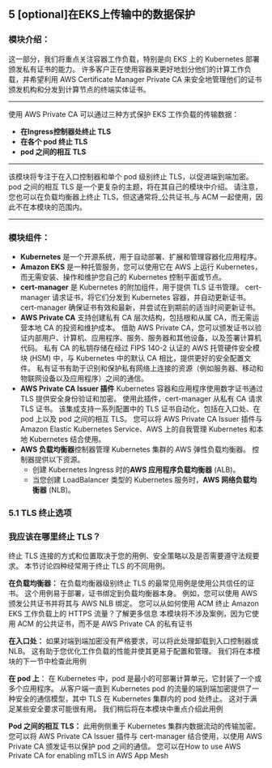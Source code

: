 ## 5 [optional]在EKS上传输中的数据保护


### 模块介绍：

这一部分，我们将重点关注容器工作负载，特别是向 EKS 上的 Kubernetes 部署颁发私有证书的能力。 许多客户正在使用容器来更好地划分他们的计算工作负载，并希望利用 AWS Certificate Manager Private CA 来安全地管理他们的证书颁发机构和分发到计算节点的终端实体证书。

---

使用 AWS Private CA 可以通过三种方式保护 EKS 工作负载的传输数据：

- **在Ingress控制器处终止 TLS**
- **在各个 pod 终止 TLS**
- **pod 之间的相互 TLS**

---

该模块将专注于在入口控制器和单个 pod 级别终止 TLS，以促进端到端加密。 pod 之间的相互 TLS 是一个更复杂的主题，将在其自己的模块中介绍。 请注意，您也可以在负载均衡器上终止 TLS，但这通常将_公共证书_与 ACM 一起使用，因此不在本模块的范围内。

---


### 模块组件：


- **Kubernetes** 是一个开源系统，用于自动部署、扩展和管理容器化应用程序。
- **Amazon EKS** 是一种托管服务，您可以使用它在 AWS 上运行 Kubernetes，而无需安装、操作和维护您自己的 Kubernetes 控制平面或节点。
- **cert-manager** 是 Kubernetes 的附加组件，用于提供 TLS 证书管理。 cert-manager 请求证书，将它们分发到 Kubernetes 容器，并自动更新证书。 cert-manager 确保证书有效和最新，并尝试在到期前的适当时间更新证书。
- **AWS Private CA** 支持创建私有 CA 层次结构，包括根和从属 CA，而无需运营本地 CA 的投资和维护成本。 借助 AWS Private CA，您可以颁发证书以验证内部用户、计算机、应用程序、服务、服务器和其他设备，以及签署计算机代码。 私有 CA 的私钥存储在经过 FIPS 140-2 认证的 AWS 托管硬件安全模块 (HSM) 中，与 Kubernetes 中的默认 CA 相比，提供更好的安全配置文件。 私有证书有助于识别和保护私有网络上连接的资源（例如服务器、移动和物联网设备以及应用程序）之间的通信。
- **AWS Private CA Issuer 插件** Kubernetes 容器和应用程序使用数字证书通过 TLS 提供安全身份验证和加密。 使用此插件，cert-manager 从私有 CA 请求 TLS 证书。 该集成支持一系列配置中的 TLS 证书自动化，包括在入口处、在 pod 上以及 pod 之间的相互 TLS。 您可以将 AWS Private CA Issuer 插件与 Amazon Elastic Kubernetes Service、AWS 上的自我管理 Kubernetes 和本地 Kubernetes 结合使用。
- **AWS 负载均衡器**控制器管理 Kubernetes 集群的 AWS 弹性负载均衡器。 控制器提供以下资源。
     - 创建 Kubernetes Ingress 时的**AWS 应用程序负载均衡器** (ALB)。
     - 当您创建 LoadBalancer 类型的 Kubernetes 服务时，**AWS 网络负载均衡器** (NLB)。




### 5.1 TLS 终止选项

### 我应该在哪里终止 TLS？
终止 TLS 连接的方式和位置取决于您的用例、安全策略以及是否需要遵守法规要求。 本节讨论四种经常用于终止 TLS 的不同用例。

**在负载均衡器：** 在负载均衡器级别终止 TLS 的最常见用例是使用公共信任的证书。 这个用例易于部署，证书绑定到负载均衡器本身。 例如，您可以使用 AWS 颁发公共证书并将其与 AWS NLB 绑定。 您可以从如何使用 ACM 终止 Amazon EKS 工作负载上的 HTTPS 流量？了解更多信息 本模块将不涉及案例，因为它使用 ACM 的公共证书，而不是 AWS Private CA 的私有证书

**在入口处：** 如果对端到端加密没有严格要求，可以将此处理卸载到入口控制器或NLB。 这有助于您优化工作负载的性能并使其更易于配置和管理。 我们将在本模块的下一节中检查此用例

**在 pod 上**： 在 Kubernetes 中，pod 是最小的可部署计算单元，它封装了一个或多个应用程序。 从客户端一直到 Kubernetes pod 的流量的端到端加密提供了一种安全的通信模型，其中 TLS 在 Kubernetes 集群内的 pod 处终止。 这对于满足某些安全要求可能很有用。 我们稍后将在本模块中重点介绍此用例

**Pod 之间的相互 TLS：** 此用例侧重于 Kubernetes 集群内数据流动的传输加密。 您可以将 AWS Private CA Issuer 插件与 cert-manager 结合使用，以使用 AWS Private CA 颁发证书以保护 pod 之间的通信。 您可以在How to use AWS Private CA for enabling mTLS in AWS App Mesh

